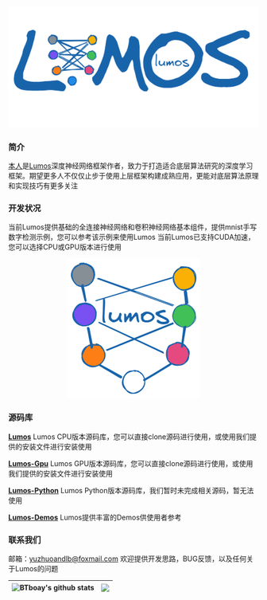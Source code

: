 <div align="center">
  <img src="https://raw.githubusercontent.com/BTboay/BTboay/master/img/Lumos.png">
</div>

### 简介

[本人](https://github.com/BTboay)是[Lumos](https://github.com/LumosNet)深度神经网络框架作者，致力于打造适合底层算法研究的深度学习框架。期望更多人不仅仅止步于使用上层框架构建成熟应用，更能对底层算法原理和实现技巧有更多关注

### 开发状况

当前Lumos提供基础的全连接神经网络和卷积神经网络基本组件，提供mnist手写数字检测示例，您可以参考该示例来使用Lumos
当前Lumos已支持CUDA加速，您可以选择CPU或GPU版本进行使用

<div align="center">
  <img src="https://raw.githubusercontent.com/BTboay/BTboay/master/img/LumosNet.png">
</div>

### 源码库

**[Lumos](https://github.com/LumosNet/Lumos)**
Lumos CPU版本源码库，您可以直接clone源码进行使用，或使用我们提供的安装文件进行安装使用

**[Lumos-Gpu](https://github.com/LumosNet/Lumos-Gpu)**
Lumos GPU版本源码库，您可以直接clone源码进行使用，或使用我们提供的安装文件进行安装使用

**[Lumos-Python](https://github.com/LumosNet/Lumos-Python)**
Lumos Python版本源码库，我们暂时未完成相关源码，暂无法使用

**[Lumos-Demos](https://github.com/LumosNet/Lumos-Demos)**
Lumos提供丰富的Demos供使用者参考

### 联系我们
邮箱：yuzhuoandlb@foxmail.com
欢迎提供开发思路，BUG反馈，以及任何关于Lumos的问题

<p align="center">

| <a> <img align="center" src="https://github-readme-streak-stats.herokuapp.com?user=BTboay" alt="BTboay's github stats" /> </a> | <a> <img align="center" src="https://github-readme-stats.vercel.app/api/top-langs/?username=BTboay&layout=compact&theme=buefy" /> </a> |
| ------------- | ------------- |

</p>

<br />
